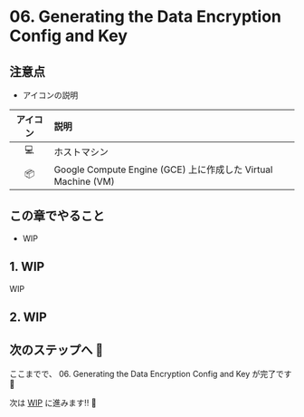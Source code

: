 # 06. Generating the Data Encryption Config and Key

## 注意点

+ アイコンの説明

アイコン | 説明
:-: | :-
:computer: | ホストマシン
:package: | Google Compute Engine (GCE) 上に作成した Virtual Machine (VM)

## この章でやること

+ WIP

## 1. WIP

WIP

## 2. WIP

## 次のステップへ :rocket:

ここまでで、 06. Generating the Data Encryption Config and Key が完了です :raised_hands:

次は [WIP]() に進みます!! :muscle:

